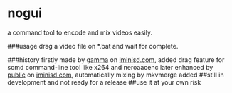 # nogui
a command tool to encode and mix videos easily.

###usage
drag a video file on *.bat and wait for complete.

###history
firstly made by [gamma](http://www.iminisd.com/home.php?mod=space&uid=228) on [iminisd.com](http://www.iminisd.com/forum.php?mod=viewthread&tid=2370), added drag feature for somd command-line tool like x264 and neroaacenc 
later enhanced by [public](http://www.iminisd.com/home.php?mod=space&uid=1558) on [iminisd.com](http://www.iminisd.com/forum.php?mod=viewthread&tid=46177), automatically mixing by mkvmerge added
##still in development and not ready for a release
##use it at your own risk
